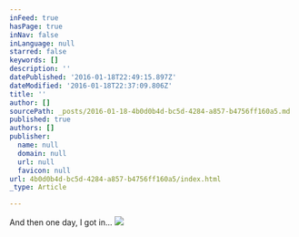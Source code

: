 ```yaml
---
inFeed: true
hasPage: true
inNav: false
inLanguage: null
starred: false
keywords: []
description: ''
datePublished: '2016-01-18T22:49:15.897Z'
dateModified: '2016-01-18T22:37:09.806Z'
title: ''
author: []
sourcePath: _posts/2016-01-18-4b0d0b4d-bc5d-4284-a857-b4756ff160a5.md
published: true
authors: []
publisher:
  name: null
  domain: null
  url: null
  favicon: null
url: 4b0d0b4d-bc5d-4284-a857-b4756ff160a5/index.html
_type: Article

---
```

And then one day, I got in...
![](https://the-grid-user-content.s3-us-west-2.amazonaws.com/d4410a40-8bd7-4aa9-945e-45374cabbab3.jpg)